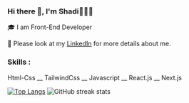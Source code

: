 ### Hi there 👋, I'm Shadi👩🏻‍💻

🎓  I am Front-End Developer

📄  Please look at my [LinkedIn](https://www.linkedin.com/in/shadi-bagheri) for more details about me.
<h3>Skills :</h3>

Html-Css __
TailwindCss __ 
Javascript __ 
React.js __
Next.js

[![Top Langs](https://github-readme-stats.vercel.app/api/top-langs/?username=ShadiBagheri)](https://github.com/anuraghazra/github-readme-stats)
  ![GitHub streak stats](https://streak-stats.demolab.com/?user=ShadiBagheri)  
